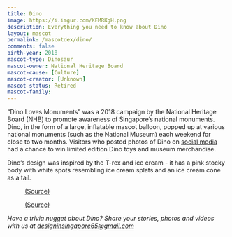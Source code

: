 ```yaml
---
title: Dino
image: https://i.imgur.com/KEMRKgH.png
description: Everything you need to know about Dino
layout: mascot
permalink: /mascotdex/dino/
comments: false
birth-year: 2018
mascot-type: Dinosaur
mascot-owner: National Heritage Board
mascot-cause: [Culture]
mascot-creator: [Unknown]
mascot-status: Retired
mascot-family:
---
```


“Dino Loves Monuments” was a 2018 campaign by the National Heritage Board (NHB) to promote awareness of Singapore’s national monuments. Dino, in the form of a large, inflatable mascot balloon, popped up at various national monuments (such as the National Museum) each weekend for close to two months. Visitors who posted photos of Dino on <a href="https://www.facebook.com/NationalHeritageBoardSG/posts/pfbid02unmwps5uknk4yhog3uoimRCk3jpE2XzjQu9geQfKJA69BeWAuq4x1phZNdDcQmTol" target="_blank">social media</a> had a chance to win limited edition Dino toys and museum merchandise. 

Dino’s design was inspired by the T-rex and ice cream - it has a pink stocky body with white spots resembling ice cream splats and an ice cream cone as a tail.

<figure>
<img src="https://i.imgur.com/MuA0Red.jpg" alt="">
<figcaption><a href="https://www.flickr.com/photos/25802865@N08/40736355932" target="_blank">(Source)</a></figcaption>
</figure>

<figure>
<img src="https://i.imgur.com/qmJp3tb.jpg" alt="">
<figcaption><a href="https://www.facebook.com/NationalHeritageBoardSG/posts/pfbid02unmwps5uknk4yhog3uoimRCk3jpE2XzjQu9geQfKJA69BeWAuq4x1phZNdDcQmTol?ref=embed_post" target="_blank">(Source)</a></figcaption>
</figure>

<i>Have a trivia nugget about Dino? Share your stories, photos and videos with us at designinsingapore65@gmail.com</i>
